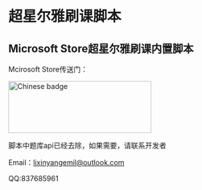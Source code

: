 # 超星尔雅刷课脚本
## Microsoft Store超星尔雅刷课内置脚本


Mcirosoft Store传送门：

<a href='//www.microsoft.com/store/apps/9n0dm5c6nzlh?ocid=badge'><img height="50" src='https://assets.windowsphone.com/42e5aa4a-f19a-4205-9191-a97105ed7663/Chinese_Simplified_get-it-from-MS_InvariantCulture_Default.png' alt='Chinese badge' style='width: 284px; height: 104px;'/></a>


脚本中题库api已经去除，如果需要，请联系开发者

Email：lixinyangemil@outlook.com

QQ:837685961
